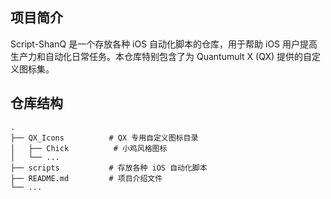 ## 项目简介
Script-ShanQ 是一个存放各种 iOS 自动化脚本的仓库，用于帮助 iOS 用户提高生产力和自动化日常任务。本仓库特别包含了为 Quantumult X (QX) 提供的自定义图标集。

## 仓库结构
```
.
├── QX_Icons          # QX 专用自定义图标目录
│   ├── Chick          # 小鸡风格图标
│   └── ...
├── scripts           # 存放各种 iOS 自动化脚本
├── README.md         # 项目介绍文件
└── ...
```
